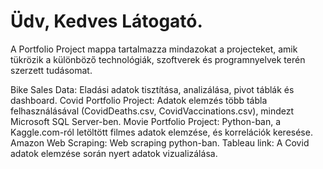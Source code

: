 # Üdv, Kedves Látogató.

A Portfolio Project mappa tartalmazza mindazokat a projecteket, amik tükrözik a különböző technológiák, szoftverek és programnyelvek terén szerzett tudásomat.

Bike Sales Data: Eladási adatok tisztítása, analizálása, pivot táblák és dashboard.
Covid Portfolio Project: Adatok elemzés több tábla felhasználásával (CovidDeaths.csv, CovidVaccinations.csv), mindezt Microsoft SQL Server-ben.
Movie Portfolio Project: Python-ban, a Kaggle.com-ról letöltött filmes adatok elemzése, és korrelációk keresése.
Amazon Web Scraping: Web scraping python-ban.
Tableau link: A Covid adatok elemzése során nyert adatok vizualizálása.
